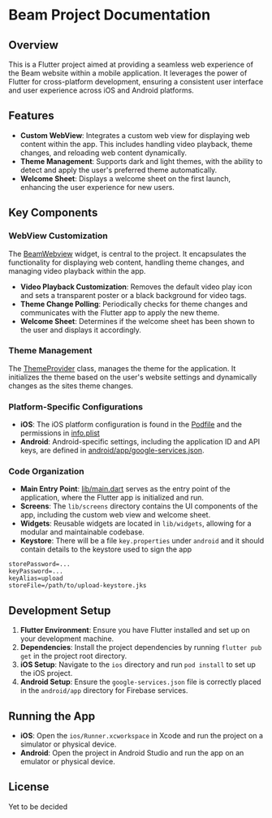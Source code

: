 # Beam Project Documentation

## Overview

This is a Flutter project aimed at providing a seamless web experience of the Beam website within a mobile application. It leverages the power of Flutter for cross-platform development, ensuring a consistent user interface and user experience across iOS and Android platforms.

## Features

- **Custom WebView**: Integrates a custom web view for displaying web content within the app. This includes handling video playback, theme changes, and reloading web content dynamically.
- **Theme Management**: Supports dark and light themes, with the ability to detect and apply the user's preferred theme automatically.
- **Welcome Sheet**: Displays a welcome sheet on the first launch, enhancing the user experience for new users.

## Key Components

### WebView Customization

The [BeamWebview](/lib/screens/beam_webview.dart) widget, is central to the project. It encapsulates the functionality for displaying web content, handling theme changes, and managing video playback within the app.

- **Video Playback Customization**: Removes the default video play icon and sets a transparent poster or a black background for video tags.
- **Theme Change Polling**: Periodically checks for theme changes and communicates with the Flutter app to apply the new theme.
- **Welcome Sheet**: Determines if the welcome sheet has been shown to the user and displays it accordingly.

### Theme Management

The [ThemeProvider](lib/provider/theme_provider.dart) class, manages the theme for the application. It initializes the theme based on the user's website settings and dynamically changes as the sites theme changes.

### Platform-Specific Configurations

- **iOS**: The iOS platform configuration is found in the [Podfile](/ios/Podfile) and the permissions in [info.plist](/ios/Runner/Info.plist)
- **Android**: Android-specific settings, including the application ID and API keys, are defined in [android/app/google-services.json](/android/app/google-services.json).

### Code Organization

- **Main Entry Point**: [lib/main.dart](/lib/main.dart) serves as the entry point of the application, where the Flutter app is initialized and run.
- **Screens**: The `lib/screens` directory contains the UI components of the app, including the custom web view and welcome sheet.
- **Widgets**: Reusable widgets are located in `lib/widgets`, allowing for a modular and maintainable codebase.
- **Keystore**: There will be a file `key.properties` under `android` and it should contain details to the keystore used to sign the app

```
storePassword=...
keyPassword=...
keyAlias=upload
storeFile=/path/to/upload-keystore.jks
```

## Development Setup

1. **Flutter Environment**: Ensure you have Flutter installed and set up on your development machine.
2. **Dependencies**: Install the project dependencies by running `flutter pub get` in the project root directory.
3. **iOS Setup**: Navigate to the `ios` directory and run `pod install` to set up the iOS project.
4. **Android Setup**: Ensure the `google-services.json` file is correctly placed in the `android/app` directory for Firebase services.

## Running the App

- **iOS**: Open the `ios/Runner.xcworkspace` in Xcode and run the project on a simulator or physical device.
- **Android**: Open the project in Android Studio and run the app on an emulator or physical device.


## License

Yet to be decided